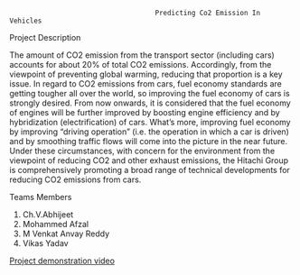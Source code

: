                                         Predicting Co2 Emission In Vehicles
                                              
                                              
  Project Description
     

The amount of CO2 emission from the transport sector (including cars) accounts for about 20% of total CO2 emissions. Accordingly, from the viewpoint of preventing global warming, reducing that proportion is a key issue. In regard to CO2 emissions from cars, fuel economy standards are getting tougher all over the world, so improving the fuel economy of cars is strongly desired. From now onwards, it is considered that the fuel economy of engines will be further improved by boosting engine efficiency and by hybridization (electrification) of cars. What’s more, improving fuel economy by improving “driving operation” (i.e. the operation in which a car is driven) and by smoothing traffic flows will come into the picture in the near future. Under these circumstances, with concern for the environment from the viewpoint of reducing CO2 and other exhaust emissions, the Hitachi Group is comprehensively promoting a broad range of technical developments for reducing CO2 emissions from cars.


Teams Members
1. Ch.V.Abhijeet
2. Mohammed Afzal
3. M Venkat Anvay Reddy
4. Vikas Yadav


[Project demonstration video](https://drive.google.com/file/d/12pcMplIKHIbewmUs1hSB9T6OdeAeMFZL/view?usp=sharing)
